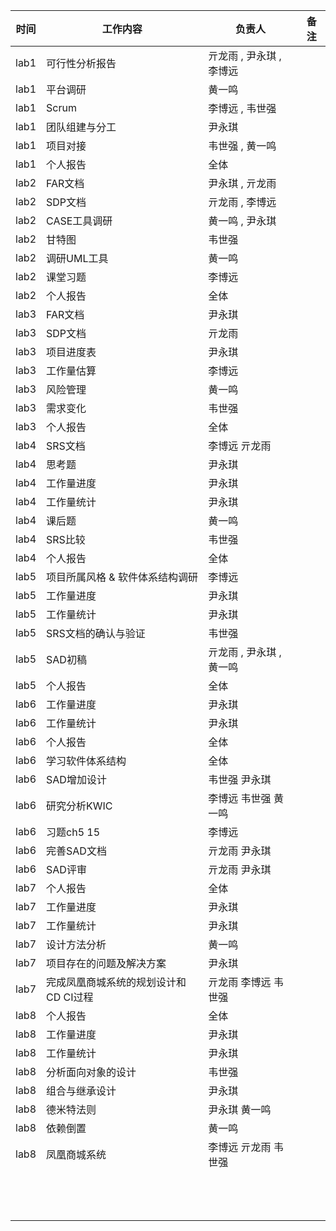 | 时间 | 工作内容                              | 负责人                   | 备注 |
| ---- | ------------------------------------- | ------------------------ | ---- |
| lab1 | 可行性分析报告                        | 亓龙雨 , 尹永琪 , 李博远 |      |
| lab1 | 平台调研                              | 黄一鸣                   |      |
| lab1 | Scrum                                 | 李博远 , 韦世强          |      |
| lab1 | 团队组建与分工                        | 尹永琪                   |      |
| lab1 | 项目对接                              | 韦世强 , 黄一鸣          |      |
| lab1 | 个人报告                              | 全体                     |      |
| lab2 | FAR文档                               | 尹永琪 , 亓龙雨          |      |
| lab2 | SDP文档                               | 亓龙雨 , 李博远          |      |
| lab2 | CASE工具调研                          | 黄一鸣 , 尹永琪          |      |
| lab2 | 甘特图                                | 韦世强                   |      |
| lab2 | 调研UML工具                           | 黄一鸣                   |      |
| lab2 | 课堂习题                              | 李博远                   |      |
| lab2 | 个人报告                              | 全体                     |      |
| lab3 | FAR文档                               | 尹永琪                   |      |
| lab3 | SDP文档                               | 亓龙雨                   |      |
| lab3 | 项目进度表                            | 尹永琪                   |      |
| lab3 | 工作量估算                            | 李博远                   |      |
| lab3 | 风险管理                              | 黄一鸣                   |      |
| lab3 | 需求变化                              | 韦世强                   |      |
| lab3 | 个人报告                              | 全体                     |      |
| lab4 | SRS文档                               | 李博远 亓龙雨            |      |
| lab4 | 思考题                                | 尹永琪                   |      |
| lab4 | 工作量进度                            | 尹永琪                   |      |
| lab4 | 工作量统计                            | 尹永琪                   |      |
| lab4 | 课后题                                | 黄一鸣                   |      |
| lab4 | SRS比较                               | 韦世强                   |      |
| lab4 | 个人报告                              | 全体                     |      |
| lab5 | 项目所属风格 & 软件体系结构调研       | 李博远                   |      |
| lab5 | 工作量进度                            | 尹永琪                   |      |
| lab5 | 工作量统计                            | 尹永琪                   |      |
| lab5 | SRS文档的确认与验证                   | 韦世强                   |      |
| lab5 | SAD初稿                               | 亓龙雨 , 尹永琪 , 黄一鸣 |      |
| lab5 | 个人报告                              | 全体                     |      |
| lab6 | 工作量进度                            | 尹永琪                   |      |
| lab6 | 工作量统计                            | 尹永琪                   |      |
| lab6 | 个人报告                              | 全体                     |      |
| lab6 | 学习软件体系结构                      | 全体                     |      |
| lab6 | SAD增加设计                           | 韦世强 尹永琪            |      |
| lab6 | 研究分析KWIC                          | 李博远 韦世强 黄一鸣     |      |
| lab6 | 习题ch5 15                            | 李博远                   |      |
| lab6 | 完善SAD文档                           | 亓龙雨 尹永琪            |      |
| lab6 | SAD评审                               | 亓龙雨 尹永琪            |      |
| lab7 | 个人报告                              | 全体                     |      |
| lab7 | 工作量进度                            | 尹永琪                   |      |
| lab7 | 工作量统计                            | 尹永琪                   |      |
| lab7 | 设计方法分析                          | 黄一鸣                   |      |
| lab7 | 项目存在的问题及解决方案              | 尹永琪                   |      |
| lab7 | 完成凤凰商城系统的规划设计和CD CI过程 | 亓龙雨 李博远 韦世强     |      |
| lab8 | 个人报告                              | 全体                     |      |
| lab8 | 工作量进度                            | 尹永琪                   |      |
| lab8 | 工作量统计                            | 尹永琪                   |      |
| lab8 | 分析面向对象的设计                    | 韦世强                   |      |
| lab8 | 组合与继承设计                        | 尹永琪                   |      |
| lab8 | 德米特法则                            | 尹永琪 黄一鸣            |      |
| lab8 | 依赖倒置                              | 黄一鸣                   |      |
| lab8 | 凤凰商城系统                          | 李博远 亓龙雨 韦世强     |      |
|      |                                       |                          |      |
|      |                                       |                          |      |
|      |                                       |                          |      |
|      |                                       |                          |      |
|      |                                       |                          |      |
|      |                                       |                          |      |
|      |                                       |                          |      |
|      |                                       |                          |      |
|      |                                       |                          |      |
|      |                                       |                          |      |
|      |                                       |                          |      |
|      |                                       |                          |      |
|      |                                       |                          |      |





